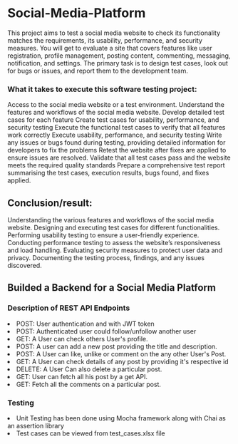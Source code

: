 
# Social-Media-Platform

This project aims to test a social media website to check its functionality matches the requirements, its usability, performance, and security measures. You will get to evaluate a site that covers features like user registration, profile management, posting content, commenting, messaging, notification, and settings. The primary task is to design test cases, look out for bugs or issues, and report them to the development team.


### What it takes to execute this software testing project:
Access to the social media website or a test environment.
Understand the features and workflows of the social media website.
Develop detailed test cases for each feature
Create test cases for usability, performance, and security testing
Execute the functional test cases to verify that all features work correctly
Execute usability, performance, and security testing
Write any issues or bugs found during testing, providing detailed information for developers to fix the problems
Retest the website after fixes are applied to ensure issues are resolved.
Validate that all test cases pass and the website meets the required quality standards
Prepare a comprehensive test report summarising the test cases, execution results, bugs found, and fixes applied.

## Conclusion/result:
Understanding the various features and workflows of the social media website.
Designing and executing test cases for different functionalities.
Performing usability testing to ensure a user-friendly experience.
Conducting performance testing to assess the website’s responsiveness and load handling.
Evaluating security measures to protect user data and privacy.
Documenting the testing process, findings, and any issues discovered.


## Builded a Backend for a Social Media Platform
### Description of REST API Endpoints

<li> POST: User authentication and with JWT token
<li> POST: Authenticated user could follow/unfollow another user
<li> GET:  A User can check others User's profile. 
<li> POST: A user can add a new post providing the title and description.
<li> POST: A User can like, unlike or comment on the any other User's Post. 
<li> GET:  A User can check details of any post by providing it's respective id
<li> DELETE: A User Can also delete a particular post.
<li> GET: User can fetch all his post by a get API.
<li> GET: Fetch all the comments on a particular post.

### Testing 
<li> Unit Testing has been done using Mocha framework along with Chai as an assertion library
<li> Test cases can be viewed from test_cases.xlsx file  

